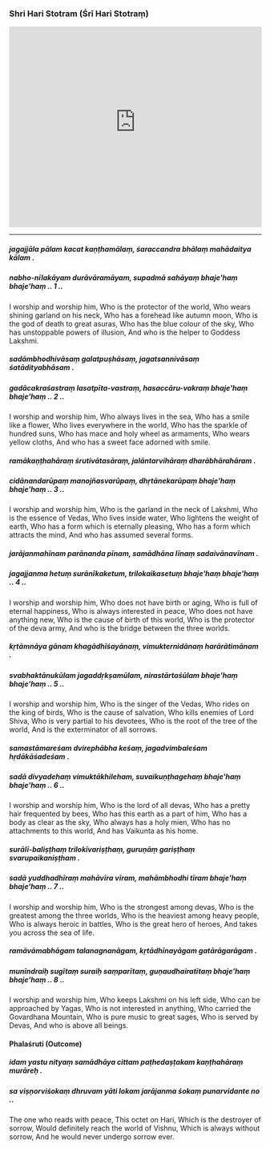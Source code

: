 ### Shri Hari Stotram (Śrī Hari Stotraṃ)

<iframe width="100%" height="400px" src="https://www.youtube-nocookie.com/embed/YvT89hqFx_0" title="YouTube video player" frameborder="0" allow="accelerometer; autoplay; clipboard-write; encrypted-media; gyroscope; picture-in-picture" allowfullscreen></iframe>

---

##### jagajjāla pālam kacat kaṇṭhamālaṃ, śaraccandra bhālaṃ mahādaitya kālam .
##### nabho-nīlakāyam durāvāramāyam, supadmā sahāyaṃ bhaje'haṃ bhaje'haṃ .. 1 ..

I worship and worship him,
Who is the protector of the world,
Who wears shining garland on his neck,
Who has a forehead like autumn moon,
Who is the god of death to great asuras,
Who has the blue colour of the sky,
Who has unstoppable powers of illusion,
And who is the helper to Goddess Lakshmi.

##### sadāmbhodhivāsaṃ galatpuṣhāsaṃ, jagatsannivāsaṃ śatādityabhāsam .
##### gadācakraśastraṃ lasatpīta-vastraṃ, hasaccāru-vakraṃ bhaje'haṃ bhaje'haṃ .. 2 ..

I worship and worship him,
Who always lives in the sea,
Who has a smile like a flower,
Who lives everywhere in the world,
Who has the sparkle of hundred suns,
Who has mace and holy wheel as armaments,
Who wears yellow cloths,
And who has a sweet face adorned with smile.

##### ramākaṇṭhahāraṃ śrutivātasāraṃ, jalāntarvihāraṃ dharābhārahāram .
##### cidānandarūpaṃ manojñasvarūpaṃ, dhṛtānekarūpaṃ bhaje'haṃ bhaje'haṃ .. 3 ..

I worship and worship him,
Who is the garland in the neck of Lakshmi,
Who is the essence of Vedas, Who lives inside water,
Who lightens the weight of earth,
Who has a form which is eternally pleasing,
Who has a form which attracts the mind,
And who has assumed several forms.

##### jarājanmahīnam parānanda pīnam, samādhāna līnaṃ sadaivānavīnam .
##### jagajjanma hetuṃ surānīkaketum, trilokaikasetuṃ bhaje'haṃ bhaje'haṃ .. 4 ..

I worship and worship him,
Who does not have birth or aging,
Who is full of eternal happiness,
Who is always interested in peace,
Who does not have anything new,
Who is the cause of birth of this world,
Who is the protector of the deva army,
And who is the bridge between the three worlds.

##### kṛtāmnāya gānam khagādhīśayānaṃ, vimukternidānaṃ harārātimānam .
##### svabhaktānukūlam jagaddṛkṣamūlam, nirastārtaśūlam bhaje'haṃ bhaje'haṃ .. 5 ..

I worship and worship him,
Who is the singer of the Vedas,
Who rides on the king of birds,
Who is the cause of salvation,
Who kills enemies of Lord Shiva,
Who is very partial to his devotees,
Who is the root of the tree of the world,
And is the exterminator of all sorrows.

##### samastāmareśam dvirephābha keśaṃ, jagadvimbaleśam hṛdākāśadeśam .
##### sadā divyadehaṃ vimuktākhileham, suvaikuṇṭhagehaṃ bhaje'haṃ bhaje'haṃ .. 6 ..

I worship and worship him,
Who is the lord of all devas,
Who has a pretty hair frequented by bees,
Who has this earth as a part of him,
Who has a body as clear as the sky,
Who always has a holy mien,
Who has no attachments to this world,
And has Vaikunta as his home.

##### surālī-baliṣṭhaṃ trilokīvariṣṭhaṃ, guruṇāṃ gariṣṭhaṃ svarupaikaniṣṭham .
##### sadā yuddhadhīraṃ mahāvīra vīram, mahāmbhodhi tīram bhaje'haṃ bhaje'haṃ .. 7 ..

I worship and worship him,
Who is the strongest among devas,
Who is the greatest among the three worlds,
Who is the heaviest among heavy people,
Who is always heroic in battles,
Who is the great hero of heroes,
And takes you across the sea of life.

##### ramāvāmabhāgam talanagnanāgam, kṛtādhīnayāgam gatārāgarāgam .
##### munīndraiḥ sugītaṃ suraiḥ saṃparītaṃ, guṇaudhairatītaṃ bhaje'haṃ bhaje'haṃ .. 8 ..

I worship and worship him,
Who keeps Lakshmi on his left side,
Who can be approached by Yagas,
Who is not interested in anything,
Who carried the Govardhana Mountain,
Who is pure music to great sages,
Who is served by Devas,
And who is above all beings.

#### Phalaśruti (Outcome)

##### idam yastu nityaṃ samādhāya cittam paṭhedaṣṭakam kaṇṭhahāraṃ murāreḥ .
##### sa viṣṇorviśokaṃ dhruvam yāti lokam jarājanma śokaṃ punarvidante no ..

The one who reads with peace,
This octet on Hari,
Which is the destroyer of sorrow,
Would definitely reach the world of Vishnu,
Which is always without sorrow,
And he would never undergo sorrow ever.